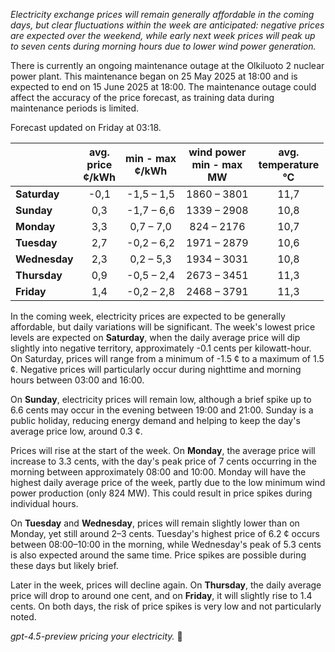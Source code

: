 *Electricity exchange prices will remain generally affordable in the coming days, but clear fluctuations within the week are anticipated: negative prices are expected over the weekend, while early next week prices will peak up to seven cents during morning hours due to lower wind power generation.*

There is currently an ongoing maintenance outage at the Olkiluoto 2 nuclear power plant. This maintenance began on 25 May 2025 at 18:00 and is expected to end on 15 June 2025 at 18:00. The maintenance outage could affect the accuracy of the price forecast, as training data during maintenance periods is limited.

Forecast updated on Friday at 03:18.

|           | avg.<br>price<br>¢/kWh | min - max<br>¢/kWh | wind power<br>min - max<br>MW | avg.<br>temperature<br>°C |
|:-------------|:----------------:|:----------------:|:-------------:|:-------------:|
| **Saturday** | -0,1 | -1,5 – 1,5 | 1860 – 3801 | 11,7 |
| **Sunday** | 0,3 | -1,7 – 6,6 | 1339 – 2908 | 10,8 |
| **Monday** | 3,3 | 0,7 – 7,0 | 824 – 2176 | 10,7 |
| **Tuesday** | 2,7 | -0,2 – 6,2 | 1971 – 2879 | 10,6 |
| **Wednesday** | 2,3 | 0,2 – 5,3 | 1934 – 3031 | 10,8 |
| **Thursday** | 0,9 | -0,5 – 2,4 | 2673 – 3451 | 11,3 |
| **Friday** | 1,4 | -0,2 – 2,8 | 2468 – 3791 | 11,3 |

In the coming week, electricity prices are expected to be generally affordable, but daily variations will be significant. The week's lowest price levels are expected on **Saturday**, when the daily average price will dip slightly into negative territory, approximately -0.1 cents per kilowatt-hour. On Saturday, prices will range from a minimum of -1.5 ¢ to a maximum of 1.5 ¢. Negative prices will particularly occur during nighttime and morning hours between 03:00 and 16:00.

On **Sunday**, electricity prices will remain low, although a brief spike up to 6.6 cents may occur in the evening between 19:00 and 21:00. Sunday is a public holiday, reducing energy demand and helping to keep the day's average price low, around 0.3 ¢.

Prices will rise at the start of the week. On **Monday**, the average price will increase to 3.3 cents, with the day's peak price of 7 cents occurring in the morning between approximately 08:00 and 10:00. Monday will have the highest daily average price of the week, partly due to the low minimum wind power production (only 824 MW). This could result in price spikes during individual hours.

On **Tuesday** and **Wednesday**, prices will remain slightly lower than on Monday, yet still around 2–3 cents. Tuesday's highest price of 6.2 ¢ occurs between 08:00–10:00 in the morning, while Wednesday's peak of 5.3 cents is also expected around the same time. Price spikes are possible during these days but likely brief.

Later in the week, prices will decline again. On **Thursday**, the daily average price will drop to around one cent, and on **Friday**, it will slightly rise to 1.4 cents. On both days, the risk of price spikes is very low and not particularly noted.

*gpt-4.5-preview pricing your electricity.* 🔌
